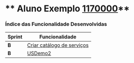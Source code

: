 ** Aluno Exemplo [1170000](./)** 
===============================


### Índice das Funcionalidade Desenvolvidas ###


| Sprint | Funcionalidade     |
|--------|--------------------|
| **B**  | [Criar catálogo de serviços](https://bitbucket.org/1190731/lei20_21_s4_2dl_1/src/master/docs/1191097/ProcessoEngenhariaFuncionalidade.md) |
| **B**  | [USDemo2](USDemo2) |
